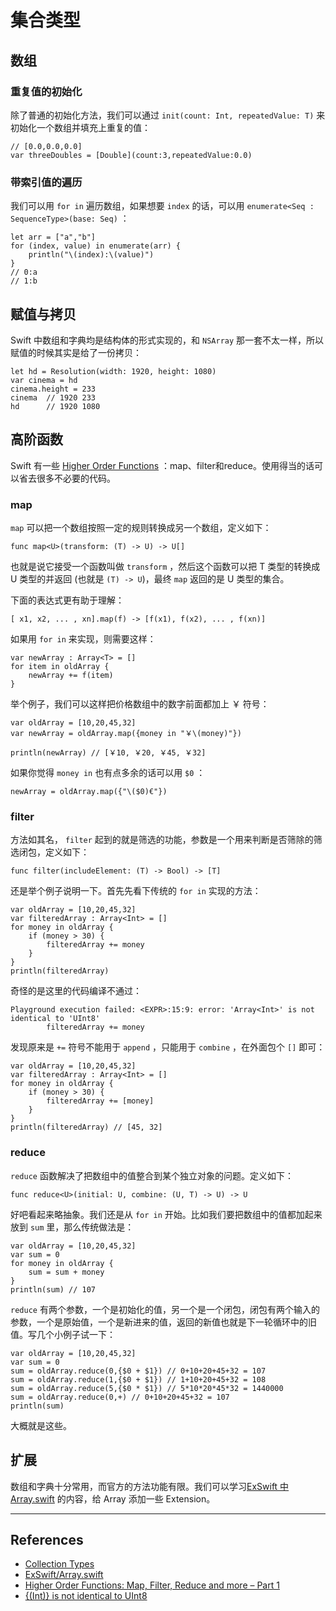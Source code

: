# 集合类型

## 数组

### 重复值的初始化

除了普通的初始化方法，我们可以通过 `init(count: Int, repeatedValue: T)` 来初始化一个数组并填充上重复的值：

    // [0.0,0.0,0.0]
    var threeDoubles = [Double](count:3,repeatedValue:0.0)

### 带索引值的遍历

我们可以用 `for in` 遍历数组，如果想要 `index` 的话，可以用 `enumerate<Seq : SequenceType>(base: Seq)` ：

    let arr = ["a","b"]
    for (index, value) in enumerate(arr) {
        println("\(index):\(value)")
    }
    // 0:a
    // 1:b


## 赋值与拷贝

Swift 中数组和字典均是结构体的形式实现的，和 `NSArray` 那一套不太一样，所以赋值的时候其实是给了一份拷贝：

    let hd = Resolution(width: 1920, height: 1080)
    var cinema = hd
    cinema.height = 233
    cinema  // 1920 233
    hd      // 1920 1080


## 高阶函数

Swift 有一些 [Higher Order Functions](http://www.weheartswift.com/higher-order-functions-map-filter-reduce-and-more/) ：map、filter和reduce。使用得当的话可以省去很多不必要的代码。

### map
`map` 可以把一个数组按照一定的规则转换成另一个数组，定义如下：

    func map<U>(transform: (T) -> U) -> U[]

也就是说它接受一个函数叫做 `transform` ，然后这个函数可以把 T 类型的转换成 U 类型的并返回 (也就是 `(T) -> U`)，最终 `map` 返回的是 U 类型的集合。

下面的表达式更有助于理解：

    [ x1, x2, ... , xn].map(f) -> [f(x1), f(x2), ... , f(xn)]

如果用 `for in` 来实现，则需要这样：

    var newArray : Array<T> = []
    for item in oldArray {
        newArray += f(item)
    }


举个例子，我们可以这样把价格数组中的数字前面都加上 ￥ 符号：

    var oldArray = [10,20,45,32]
    var newArray = oldArray.map({money in "￥\(money)"})

    println(newArray) // [￥10, ￥20, ￥45, ￥32]

如果你觉得 `money in` 也有点多余的话可以用 `$0` ：
    
    newArray = oldArray.map({"\($0)€"})



### filter

方法如其名， `filter` 起到的就是筛选的功能，参数是一个用来判断是否筛除的筛选闭包，定义如下：

    func filter(includeElement: (T) -> Bool) -> [T]


还是举个例子说明一下。首先先看下传统的 `for in` 实现的方法：

    var oldArray = [10,20,45,32]
    var filteredArray : Array<Int> = []
    for money in oldArray {
        if (money > 30) {
            filteredArray += money
        }
    }
    println(filteredArray)

奇怪的是这里的代码编译不通过：

    Playground execution failed: <EXPR>:15:9: error: 'Array<Int>' is not identical to 'UInt8'
            filteredArray += money


发现原来是 `+=` 符号不能用于 `append` ，只能用于 `combine` ，在外面包个 `[]` 即可：


    var oldArray = [10,20,45,32]
    var filteredArray : Array<Int> = []
    for money in oldArray {
        if (money > 30) {
            filteredArray += [money]
        }
    }
    println(filteredArray) // [45, 32]


### reduce

`reduce` 函数解决了把数组中的值整合到某个独立对象的问题。定义如下：

    func reduce<U>(initial: U, combine: (U, T) -> U) -> U

好吧看起来略抽象。我们还是从 `for in` 开始。比如我们要把数组中的值都加起来放到 `sum` 里，那么传统做法是：


    var oldArray = [10,20,45,32]
    var sum = 0
    for money in oldArray {
        sum = sum + money
    }
    println(sum) // 107

`reduce` 有两个参数，一个是初始化的值，另一个是一个闭包，闭包有两个输入的参数，一个是原始值，一个是新进来的值，返回的新值也就是下一轮循环中的旧值。写几个小例子试一下：

    var oldArray = [10,20,45,32]
    var sum = 0
    sum = oldArray.reduce(0,{$0 + $1}) // 0+10+20+45+32 = 107
    sum = oldArray.reduce(1,{$0 + $1}) // 1+10+20+45+32 = 108
    sum = oldArray.reduce(5,{$0 * $1}) // 5*10*20*45*32 = 1440000
    sum = oldArray.reduce(0,+) // 0+10+20+45+32 = 107
    println(sum)

大概就是这些。




## 扩展

数组和字典十分常用，而官方的方法功能有限。我们可以学习[ExSwift 中 Array.swift](https://github.com/pNre/ExSwift/blob/master/ExSwift/Array.swift) 的内容，给 Array 添加一些 Extension。






*** 

## References

- [Collection Types](https://developer.apple.com/library/ios/documentation/Swift/Conceptual/Swift_Programming_Language/CollectionTypes.html)
- [ExSwift/Array.swift](https://github.com/pNre/ExSwift/blob/master/ExSwift/Array.swift)
- [Higher Order Functions: Map, Filter, Reduce and more – Part 1](http://www.weheartswift.com/higher-order-functions-map-filter-reduce-and-more/)
- [{(Int)} is not identical to UInt8](http://stackoverflow.com/questions/25162729/int-is-not-identical-to-uint8)